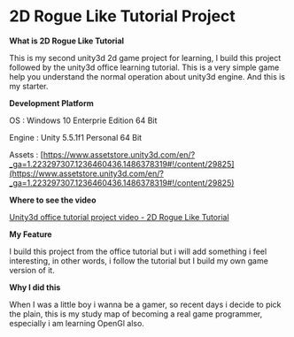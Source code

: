 # 2D Rogue Like Tutorial Project

__What is 2D Rogue Like Tutorial__

This is my second unity3d 2d game project for learning, I build this project followed by the unity3d office learning tutorial.
This is a very simple game help you understand the normal operation about unity3d engine. And this is my starter.

__Development Platform__

OS : Windows 10 Enterprie Edition 64 Bit

Engine : Unity 5.5.1f1 Personal 64 Bit 

Assets : [https://www.assetstore.unity3d.com/en/?_ga=1.223297307.1236460436.1486378319#!/content/29825](https://www.assetstore.unity3d.com/en/?_ga=1.223297307.1236460436.1486378319#!/content/29825)

__Where to see the video__

[Unity3d office tutorial project video - 2D Rogue Like Tutorial](https://unity3d.com/learn/tutorials/projects/2d-roguelike-tutorial)

__My Feature__

I build this project from the office tutorial but i will add something i feel interesting, in other words, i follow the 
tutorial but I build my own game version of it.

__Why I did this__

When I was a little boy i wanna be a gamer, so recent days i decide to pick the plain, this is my study map of
becoming a real game programmer, especially i am learning OpenGl also.